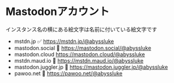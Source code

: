# Mastodonアカウント
インスタンス名の横にある絵文字は名前に付いている絵文字です

 * mstdn.jp ✅ https://mstdn.jp/@abyssluke
 * mastodon.social 🐘 https://mastodon.social/@abyssluke
 * mastodon.cloud https://mastodon.cloud/@abyssluke
 * mstdn.maud.io 🍄 https://mstdn.maud.io/@abyssluke
 * mastodon.juggler.jp 🌅 https://mastodon.juggler.jp/@abyssluke
 * pawoo.net 🎨 https://pawoo.net/@abyssluke

